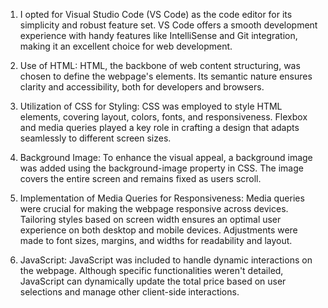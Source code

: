 1. I opted for Visual Studio Code (VS Code) as the code editor for its simplicity and robust feature set. VS Code offers a smooth development experience with handy features like IntelliSense and Git integration, making it an excellent choice for web development.

2. Use of HTML:
HTML, the backbone of web content structuring, was chosen to define the webpage's elements. Its semantic nature ensures clarity and accessibility, both for developers and browsers.

3. Utilization of CSS for Styling:
CSS was employed to style HTML elements, covering layout, colors, fonts, and responsiveness. Flexbox and media queries played a key role in crafting a design that adapts seamlessly to different screen sizes.

4.  Background Image:
To enhance the visual appeal, a background image was added using the background-image property in CSS. The image covers the entire screen and remains fixed as users scroll.

5. Implementation of Media Queries for Responsiveness:
Media queries were crucial for making the webpage responsive across devices. Tailoring styles based on screen width ensures an optimal user experience on both desktop and mobile devices. Adjustments were made to font sizes, margins, and widths for readability and layout.

6.  JavaScript:
JavaScript was included to handle dynamic interactions on the webpage. Although specific functionalities weren't detailed, JavaScript can dynamically update the total price based on user selections and manage other client-side interactions.
